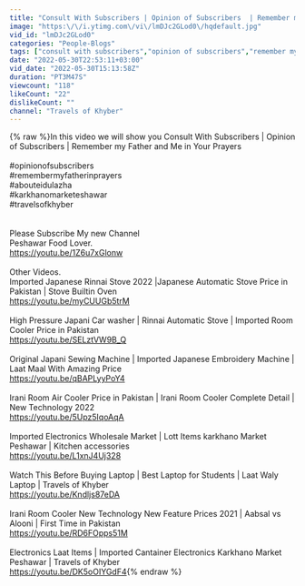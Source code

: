 ```yaml
---
title: "Consult With Subscribers | Opinion of Subscribers  | Remember my Father and Me in Your Prayers"
image: "https:\/\/i.ytimg.com\/vi\/lmDJc2GLod0\/hqdefault.jpg"
vid_id: "lmDJc2GLod0"
categories: "People-Blogs"
tags: ["consult with subscribers","opinion of subscribers","remember my father & me in your prayers"]
date: "2022-05-30T22:53:11+03:00"
vid_date: "2022-05-30T15:13:58Z"
duration: "PT3M47S"
viewcount: "118"
likeCount: "22"
dislikeCount: ""
channel: "Travels of Khyber"
---
```

{% raw %}In this video we will show you Consult With Subscribers | Opinion of Subscribers  | Remember my Father and Me in Your Prayers<br /><br />#opinionofsubscribers<br />#remembermyfatherinprayers<br />#abouteidulazha<br />#karkhanomarketeshawar<br />#travelsofkhyber<br /><br /><br />Please Subscribe My new Channel<br />Peshawar Food Lover.<br /><a rel="nofollow" target="blank" href="https://youtu.be/1Z6u7xGlonw">https://youtu.be/1Z6u7xGlonw</a><br /><br />Other Videos.<br />Imported Japanese Rinnai Stove 2022 |Japanese Automatic Stove Price in Pakistan | Stove Builtin Oven<br /><a rel="nofollow" target="blank" href="https://youtu.be/myCUUGb5trM">https://youtu.be/myCUUGb5trM</a><br /><br />High Pressure Japani Car washer | Rinnai Automatic Stove | Imported Room Cooler Price in Pakistan<br /><a rel="nofollow" target="blank" href="https://youtu.be/SELztVW9B_Q">https://youtu.be/SELztVW9B_Q</a><br /><br />Original Japani Sewing Machine | Imported Japanese Embroidery Machine | Laat Maal With Amazing Price<br /><a rel="nofollow" target="blank" href="https://youtu.be/qBAPLyyPoY4">https://youtu.be/qBAPLyyPoY4</a><br /><br />Irani Room Air Cooler Price in Pakistan | Irani Room Cooler Complete Detail | New Technology 2022<br /><a rel="nofollow" target="blank" href="https://youtu.be/5Upz5IqoAqA">https://youtu.be/5Upz5IqoAqA</a><br /><br />Imported Electronics Wholesale Market | Lott Items karkhano Market Peshawar | Kitchen accessories<br /><a rel="nofollow" target="blank" href="https://youtu.be/L1xnJ4Uj328">https://youtu.be/L1xnJ4Uj328</a><br /><br />Watch This Before Buying Laptop | Best Laptop for Students | Laat Waly Laptop | Travels of Khyber<br /><a rel="nofollow" target="blank" href="https://youtu.be/Kndljs87eDA">https://youtu.be/Kndljs87eDA</a><br /><br />Irani Room Cooler New Technology New Feature Prices 2021 | Aabsal vs Alooni | First Time in Pakistan<br /><a rel="nofollow" target="blank" href="https://youtu.be/RD6FOpps51M">https://youtu.be/RD6FOpps51M</a><br /><br />Electronics Laat Items | Imported Cantainer Electronics Karkhano Market Peshawar | Travels of Khyber<br /><a rel="nofollow" target="blank" href="https://youtu.be/DK5oOIYGdF4">https://youtu.be/DK5oOIYGdF4</a>{% endraw %}
